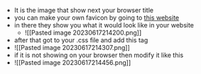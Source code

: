 - It is the image that show next your browser title
-  you can make your own favicon by going to [this website](https://www.favicon.cc/)
- in there they show you what it would look like in your website
	- ![[Pasted image 20230617214200.png]]
- after that got to your .css file and add this tag
- ![[Pasted image 20230617214307.png]]
- if it is not showing on your browser then modify it like this
- ![[Pasted image 20230617214456.png]]